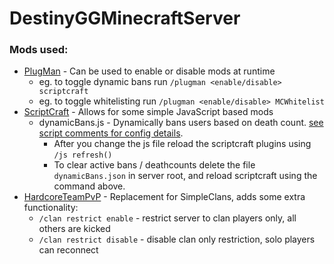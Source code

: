 # DestinyGGMinecraftServer

### Mods used:
- [PlugMan](http://dev.bukkit.org/bukkit-plugins/plugman/) - Can be used to enable or disable mods at runtime
  - eg. to toggle dynamic bans run `/plugman <enable/disable> scriptcraft`
  - eg. to toggle whitelisting run `/plugman <enable/disable> MCWhitelist`
- [ScriptCraft](https://github.com/walterhiggins/ScriptCraft) - Allows for some simple JavaScript based mods 
  - dynamicBans.js - Dynamically bans users based on death count. [see script comments for config details](https://github.com/xtphty/DestinyGGMinecraftServer/blob/master/scriptcraft/plugins/dynamicBans.js).    
    - After you change the js file reload the scriptcraft plugins using `/js refresh()`
    - To clear active bans / deathcounts delete the file `dynamicBans.json` in server root, and reload scriptcraft using the command above.
- [HardcoreTeamPvP](https://github.com/xtphty/HardcoreTeamPvP.git) - Replacement for SimpleClans, adds some extra functionality:
  - `/clan restrict enable` - restrict server to clan players only, all others are kicked
  - `/clan restrict disable` - disable clan only restriction, solo players can reconnect
